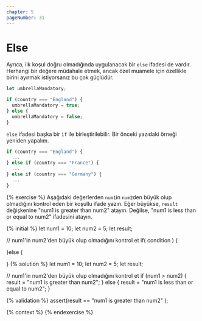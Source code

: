 ```yaml
---
chapter: 5
pageNumber: 31
---
```


# Else

Ayrıca, ilk koşul doğru olmadığında uygulanacak bir `else` ifadesi de vardır. Herhangi bir değere müdahale etmek, ancak özel muamele için özellikle birini ayırmak istiyorsanız bu çok güçlüdür.

```javascript
let umbrellaMandatory;

if (country === "England") {
  umbrellaMandatory = true;
} else {
  umbrellaMandatory = false;
}
```

`else` ifadesi başka bir `if` ile birleştirilebilir. Bir önceki yazıdaki örneği yeniden yapalım.

```javascript
if (country === "England") {
  ...
} else if (country === "France") {
  ...
} else if (country === "Germany") {
  ...
}
```

{% exercise %}
Aşağıdaki değerlerden `num1`in `num2`den büyük olup olmadığını kontrol eden bir koşullu ifade yazın. Eğer büyükse, `result` değişkenine "num1 is greater than num2" atayın. Değilse, "num1 is less than or equal to num2" ifadesini atayın.

{% initial %}
let num1 = 10;
let num2 = 5;
let result;

// num1'in num2'den büyük olup olmadığını kontrol et
if( condition ) {

}else {

}
{% solution %}
let num1 = 10;
let num2 = 5;
let result;

// num1'in num2'den büyük olup olmadığını kontrol et
if (num1 > num2) {
result = "num1 is greater than num2";
} else {
result = "num1 is less than or equal to num2";
}

{% validation %}
assert(result == "num1 is greater than num2" );

{% context %}
{% endexercise %}
